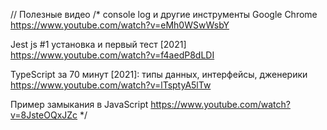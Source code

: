 ﻿// Полезные видео
/*
console log и другие инструменты Google Chrome
https://www.youtube.com/watch?v=eMh0WSwWsbY

Jest js #1 установка и первый тест [2021]
https://www.youtube.com/watch?v=f4aedP8dLDI

TypeScript за 70 минут [2021]: типы данных, интерфейсы, дженерики
https://www.youtube.com/watch?v=lTsptyA5lTw

Пример замыкания в JavaScript
https://www.youtube.com/watch?v=8JsteOQxJZc
*/

